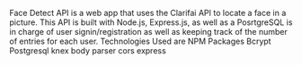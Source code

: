 Face Detect API is a web app that uses the Clarifai API to locate a face in a picture.
This API is built with Node.js, Express.js, as well as a PosrtgreSQL is in charge of user signin/registration as well as keeping track of the number of entries for each user.
Technologies Used are
NPM Packages
Bcrypt
Postgresql
knex
body parser
cors
express
